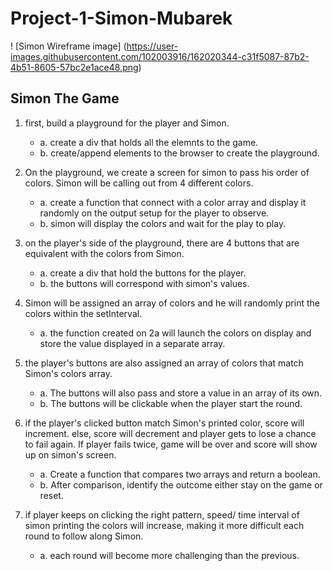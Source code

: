 # Project-1-Simon-Mubarek

! [Simon Wireframe image] (https://user-images.githubusercontent.com/102003916/162020344-c31f5087-87b2-4b51-8605-57bc2e1ace48.png)

## Simon The Game
1. first, build a playground for the player and Simon.
   - a. create a div that holds all the elemnts to the game.
    - b. create/append elements to the browser to create the playground.

2. On the playground, we create a screen for simon to pass his order of colors. Simon will be calling out from 4 different colors.
   - a. create a function that connect with a color array and display it randomly on the output setup for the player to observe.
   - b. simon will display the colors and wait for the play to play.

3. on the player's side of the playground, there are 4 buttons that are equivalent with the colors from Simon.
   - a. create a div that hold the buttons for the player.
   - b. the buttons will correspond with simon's values.

4. Simon will be assigned an array of colors and he will randomly print the colors within the setInterval.
   - a. the function created on 2a will launch the colors on display and store the value displayed in a separate array.

5. the player's buttons are also assigned an array of colors that match Simon's colors array.
   - a. The buttons will also pass and store a value in an array of its own.
   - b. The buttons will be clickable when the player start the round.

6. if the player's clicked button match Simon's printed color, score will increment. else, score will decrement and player gets to lose a chance to fail again. If player fails twice, game will be over and score will show up on simon's screen.
   - a. Create a function that compares two arrays and return a boolean.
   - b. After comparison, identify the outcome either stay on the game or reset.

7. if player keeps on clicking the right pattern, speed/ time interval of simon printing the colors will increase, making it more difficult each round to follow along Simon.
   - a. each round will become more challenging than the previous.
